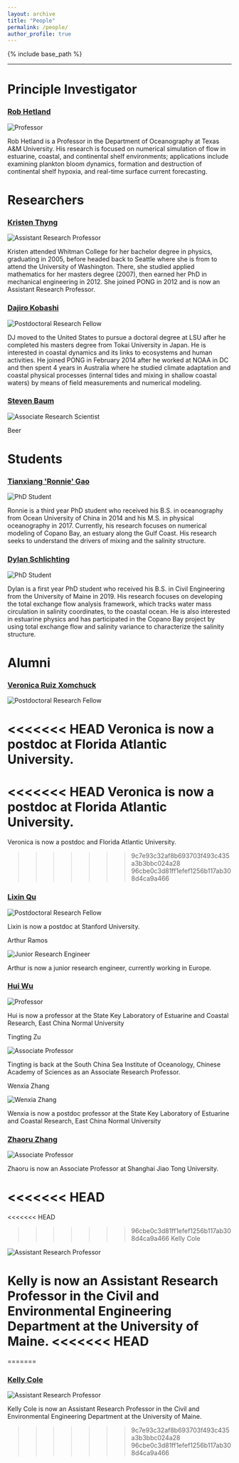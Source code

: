 ```yaml
---
layout: archive
title: "People"
permalink: /people/
author_profile: true
---
```


{% include base_path %}


----------

Principle Investigator
======

### [Rob Hetland](http://pong.tamu.edu/~rob/)
![Professor](/images/rob.jpg "Rob Hetland")

Rob Hetland is a Professor in the Department of Oceanography at Texas A&M University. His research is focused on numerical simulation of flow in estuarine, coastal, and continental shelf environments; applications include examining plankton bloom dynamics, formation and destruction of continental shelf hypoxia, and real-time surface current forecasting.

Researchers
======
### [Kristen Thyng](http://kristenthyng.com/)
![Assistant Research Professor](/images/kristen.jpg "Kristen Thyng")

Kristen attended Whitman College for her bachelor degree in physics, graduating in 2005, before headed back to Seattle where she is from to attend the University of Washington. There, she studied applied mathematics for her masters degree (2007), then earned her PhD in mechanical engineering in 2012. She joined PONG in 2012 and is now an Assistant Research Professor.

### [Dajiro Kobashi](https://ocean.tamu.edu/people/profiles/research-staff/kobashidaijiro.html)
![Postdoctoral Research Fellow](/images/dj.jpg "Dajiro Kobashi")

DJ moved to the United States to pursue a doctoral degree at LSU after he completed his masters degree from Tokai University in Japan. He is interested in coastal dynamics and its links to ecosystems and human activities. He joined PONG in February 2014 after he worked at NOAA in DC and then spent 4 years in Australia where he studied climate adaptation and coastal physical processes (internal tides and mixing in shallow coastal waters) by means of field measurements and numerical modeling.

### [Steven Baum](https://ocean.tamu.edu/people/profiles/research-staff/baumsteve.html)
![Associate Research Scientist](/images/steve.jpg "Steven Baum")

Beer

Students
======

### [Tianxiang 'Ronnie' Gao](https://ocean.tamu.edu/people/profiles/students/gaotianxiang.html)
![PhD Student](/images/ronnie.jpeg "Tianxiang Gao")

Ronnie is a third year PhD student who received his B.S. in oceanography from Ocean University of China in 2014 and his M.S. in physical oceanography in 2017. Currently, his research focuses on numerical modeling of Copano Bay, an estuary along the Gulf Coast. His research seeks to understand the drivers of mixing and the salinity structure.

### [Dylan Schlichting](https://ocean.tamu.edu/people/profiles/students/schlichtingdylan.html)
![PhD Student](/images/dylan.jpg "Dylan Schlichting")

Dylan is a first year PhD student who received his B.S. in Civil Engineering from the University of Maine in 2019. His research focuses on developing the total exchange flow analysis framework, which tracks water mass circulation in salinity coordinates, to the coastal ocean. He is also interested in estuarine physics and has participated in the Copano Bay project by using total exchange flow and salinity variance to characterize the salinity structure.

Alumni
======

### [Veronica Ruiz Xomchuck](https://vrx-.github.io)
![Postdoctoral Research Fellow](/images/vrx.jpg "Veronica Ruiz Xomchuck")

<<<<<<< HEAD
Veronica is now a postdoc at Florida Atlantic University.
=======
<<<<<<< HEAD
Veronica is now a postdoc at Florida Atlantic University.
=======
Veronica is now a postdoc and Florida Atlantic University.
>>>>>>> 9c7e93c32af8b693703f493c435a3b3bbc024a28
>>>>>>> 96cbe0c3d81ff1efef1256b117ab308d4ca9a466

### [Lixin Qu](https://lixinqu.github.io/)
![Postdoctoral Research Fellow](/images/lixin.jpg "Lixin Qu")

Lixin is now a postdoc at Stanford University.

Arthur Ramos

![Junior Research Engineer](/images/arthur.jpeg "Arthur Ramos")

Arthur is now a junior research engineer, currently working in Europe.

### [Hui Wu](http://english.sklec.ecnu.edu.cn/Staff/WuHui)
![Professor](/images/Hui.png "Hui Wu")

Hui is now a professor at the State Key Laboratory of Estuarine and Coastal Research,
East China Normal University

Tingting Zu

![Associate Professor](/images/tinting.png "Tingting Zu")

Tingting is back at the South China Sea Institute of Oceanology, Chinese Academy of Sciences as an Associate Research Professor.

Wenxia Zhang

![](/images/wenxia.jpeg "Wenxia Zhang")

Wenxia is now a postdoc professor at the State Key Laboratory of Estuarine and Coastal Research,
East China Normal University

### [Zhaoru Zhang](http://ioo.sjtu.edu.cn/en/szTeachers/3589.html)
![Associate Professor](/images/Zhaoru.jpg "Zhaoru Zhang")

Zhaoru is now an Associate Professor at Shanghai Jiao Tong University.

<<<<<<< HEAD
=======
<<<<<<< HEAD
>>>>>>> 96cbe0c3d81ff1efef1256b117ab308d4ca9a466
Kelly Cole

![Assistant Research Professor](/images/kelly.jpg "Kelly Cole")

Kelly is now an Assistant Research Professor in the Civil and Environmental Engineering Department at the University of Maine.
<<<<<<< HEAD
=======
=======
### [Kelly Cole]()
![Assistant Research Professor](/images/kelly.jpg "Kelly Cole")

Kelly Cole is now an Assistant Research Professor in the Civil and Environmental Engineering Department at the University of Maine.
>>>>>>> 9c7e93c32af8b693703f493c435a3b3bbc024a28
>>>>>>> 96cbe0c3d81ff1efef1256b117ab308d4ca9a466
